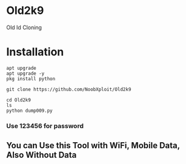 # Old2k9
Old Id Cloning


# Installation 

````
apt upgrade 
apt upgrade -y 
pkg install python 
````
```` 
git clone https://github.com/NoobXploit/Old2k9 
````
````
cd Old2k9
ls
python dump009.py
````

### Use 123456 for password 

## You can Use this Tool with WiFi, Mobile Data, Also Without Data







  
